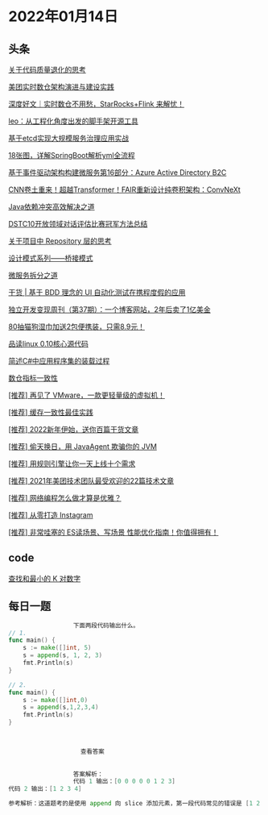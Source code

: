# 2022年01月14日
## 头条
[关于代码质量退化的思考](https://toutiao.io/k/zzaz6vu)

[美团实时数仓架构演进与建设实践](https://toutiao.io/k/3luzmvf)

[深度好文｜实时数仓不用愁，StarRocks+Flink 来解忧！](https://toutiao.io/k/wklhvr1)

[leo：从工程化角度出发的脚手架开源工具](https://toutiao.io/k/caqw3rq)

[基于etcd实现大规模服务治理应用实战](https://toutiao.io/k/dx6dcgu)

[18张图，详解SpringBoot解析yml全流程](https://toutiao.io/k/4v1pi0z)

[基于事件驱动架构构建微服务第16部分：Azure Active Directory B2C](https://toutiao.io/k/fydxo29)

[CNN卷土重来！超越Transformer！FAIR重新设计纯卷积架构：ConvNeXt](https://toutiao.io/k/5fodbg0)

[Java依赖冲突高效解决之道](https://toutiao.io/k/mfc7ots)

[DSTC10开放领域对话评估比赛冠军方法总结](https://toutiao.io/k/bw8obkv)

[关于项目中 Repository 层的思考](https://toutiao.io/k/nbik1ek)

[设计模式系列——桥接模式](https://toutiao.io/k/pgszonz)

[微服务拆分之道](https://toutiao.io/k/jjclagb)

[干货 | 基于 BDD 理念的 UI 自动化测试在携程度假的应用](https://toutiao.io/k/nqlrpee)

[独立开发变现周刊（第37期）：一个博客网站，2年后卖了1亿美金](https://toutiao.io/k/lhr8dz7)

[80抽猫狗湿巾加送2包便携装，只需8.9元！](https://toutiao.io/k/a3lukt7)

[品读linux 0.10核心源代码](https://toutiao.io/k/06hrght)

[简述C#中应用程序集的装载过程](https://toutiao.io/k/o2v6z2o)

[数仓指标一致性](https://toutiao.io/k/loey0se)

[[推荐] 再见了 VMware，一款更轻量级的虚拟机！](https://toutiao.io/k/xw2lnva)

[[推荐] 缓存一致性最佳实践](https://toutiao.io/k/ymscqc1)

[[推荐] 2022新年伊始，送你百篇干货文章](https://toutiao.io/k/kchudkd)

[[推荐] 偷天换日，用 JavaAgent 欺骗你的 JVM](https://toutiao.io/k/cah22k5)

[[推荐] 用规则引擎让你一天上线十个需求](https://toutiao.io/k/ldd1cse)

[[推荐] 2021年美团技术团队最受欢迎的22篇技术文章](https://toutiao.io/k/pjse55y)

[[推荐] 网络编程怎么做才算是优雅？](https://toutiao.io/k/zylzzpi)

[[推荐] 从零打造 Instagram](https://toutiao.io/k/hufqvji)

[[推荐] 非常哇塞的 ES读场景、写场景 性能优化指南！你值得拥有！](https://toutiao.io/k/5pjb28q)



## code
[查找和最小的 K 对数字](https://leetcode-cn.com/problems/find-k-pairs-with-smallest-sums)



## 每日一题
```go
                  下面两段代码输出什么。
// 1.
func main() {
    s := make([]int, 5)
    s = append(s, 1, 2, 3)
    fmt.Println(s)
}

// 2.
func main() {
	s := make([]int,0)
	s = append(s,1,2,3,4)
	fmt.Println(s)
}


                  
                    查看答案
                  
                
                  答案解析：
                  代码 1 输出：[0 0 0 0 0 1 2 3]
代码 2 输出：[1 2 3 4]

参考解析：这道题考的是使用 append 向 slice 添加元素，第一段代码常见的错误是 [1 2 3]，需要注意。

                
```

